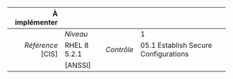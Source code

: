 
|           À implémenter    |    |    |    |
|----------------:|:---|---:|:---|
|                 |*Niveau*|| 1 |
|*Référence* [CIS]| RHEL 8 5.2.1 |*Contrôle*| 05.1 Establish Secure Configurations |
|                 |[ANSSI] ||  |

